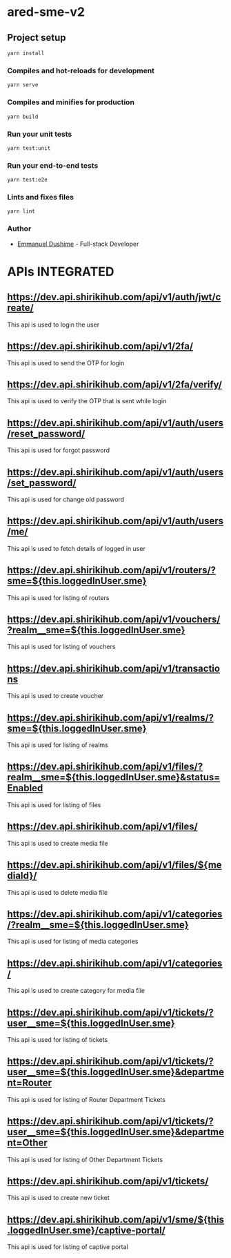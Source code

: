 # ared-sme-v2

## Project setup

```
yarn install
```

### Compiles and hot-reloads for development

```
yarn serve
```

### Compiles and minifies for production

```
yarn build
```

### Run your unit tests

```
yarn test:unit
```

### Run your end-to-end tests

```
yarn test:e2e
```

### Lints and fixes files

```
yarn lint
```

### Author

- [Emmanuel Dushime](https://github.com/dushimeemma) - Full-stack Developer


# APIs INTEGRATED

## https://dev.api.shirikihub.com/api/v1/auth/jwt/create/
  
  This api is used to login the user 

## https://dev.api.shirikihub.com/api/v1/2fa/
  
  This api is used to send the OTP for login

## https://dev.api.shirikihub.com/api/v1/2fa/verify/
  
  This api is used to verify the OTP that is sent while login

## https://dev.api.shirikihub.com/api/v1/auth/users/reset_password/
  
  This api is used for forgot password 

## https://dev.api.shirikihub.com/api/v1/auth/users/set_password/
  
  This api is used for change old password 

## https://dev.api.shirikihub.com/api/v1/auth/users/me/
  
  This api is used to fetch  details of logged in user

## https://dev.api.shirikihub.com/api/v1/routers/?sme=${this.loggedInUser.sme}

 This api is used for listing of routers

## https://dev.api.shirikihub.com/api/v1/vouchers/?realm__sme=${this.loggedInUser.sme}

  This api is used for listing of vouchers

  ## https://dev.api.shirikihub.com/api/v1/transactions

  This api is used to create  voucher

## https://dev.api.shirikihub.com/api/v1/realms/?sme=${this.loggedInUser.sme}

  This api is used for listing of realms  

## https://dev.api.shirikihub.com/api/v1/files/?realm__sme=${this.loggedInUser.sme}&status=Enabled

  This api is used for listing of files

## https://dev.api.shirikihub.com/api/v1/files/

  This api is used to create media file

## https://dev.api.shirikihub.com/api/v1/files/${mediaId}/

  This api is used to delete  media file

## https://dev.api.shirikihub.com/api/v1/categories/?realm__sme=${this.loggedInUser.sme}

  This api is used for listing of media categories
  
## https://dev.api.shirikihub.com/api/v1/categories/

  This api is used to create category for media  file

## https://dev.api.shirikihub.com/api/v1/tickets/?user__sme=${this.loggedInUser.sme}

  This api is used for listing of tickets 

## https://dev.api.shirikihub.com/api/v1/tickets/?user__sme=${this.loggedInUser.sme}&department=Router

  This api is used for listing of Router Department Tickets 

## https://dev.api.shirikihub.com/api/v1/tickets/?user__sme=${this.loggedInUser.sme}&department=Other

  This api is used for listing of Other Department Tickets 

## https://dev.api.shirikihub.com/api/v1/tickets/

  This api is used to create new ticket 

## https://dev.api.shirikihub.com/api/v1/sme/${this.loggedInUser.sme}/captive-portal/

  This api is used for listing of captive portal


 
